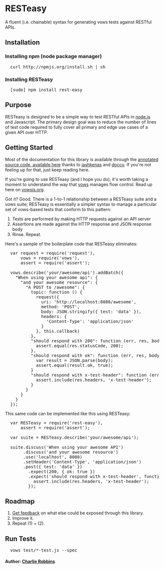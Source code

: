 # RESTeasy

A fluent (i.e. chainable) syntax for generating vows tests against RESTful APIs.

## Installation

### Installing npm (node package manager)
<pre>
  curl http://npmjs.org/install.sh | sh
</pre>

### Installing RESTeasy
<pre>
  [sudo] npm install rest-easy
</pre>

## Purpose
RESTeasy is designed to be a simple way to test RESTful APIs in [node.js][0] and Javascript. The primary design goal was to reduce the number of lines of test code required to fully cover all primary and edge use cases of a given API over HTTP. 

## Getting Started
Most of the documentation for this library is available through the [annotated source code, available here][1] thanks to [jashkenas][2] and [docco][3]. If you're not feeling up for that, just keep reading here. 

If you're going to use RESTeasy (and I hope you do), it's worth taking a moment to understand the way that [vows][4] manages flow control. Read up here on [vowsjs.org][5].

Got it? Good. There is a 1-to-1 relationship between a RESTeasy suite and a vows suite; RESTeasy is essentially a simpler syntax to manage a particular set of vows-based tests that conform to this pattern:

1. Tests are performed by making HTTP requests against an API server
2. Assertions are made against the HTTP response and JSON response body
3. Rinse. Repeat.

Here's a sample of the boilerplate code that RESTeasy eliminates:

<pre>
  var request = require('request'),
      vows = require('vows'),
      assert = require('assert');
  
  vows.describe('your/awesome/api').addBatch({
    "When using your awesome api": {
      "and your awesome resource": {
        "A POST to /awesome": {
          topic: function () {
            request({
              uri: 'http://localhost:8080/awesome',
              method: 'POST',
              body: JSON.stringify({ test: 'data' }),
              headers: {
                'Content-Type': 'application/json'
              }
            }, this.callback)
          },
          "should respond with 200": function (err, res, body) {
            assert.equal(res.statusCode, 200);
          },
          "should respond with ok": function (err, res, body) {
            var result = JSON.parse(body);
            assert.equal(result.ok, true);
          }
          "should respond with x-test-header": function (err, res, body) {
            assert.include(res.headers, 'x-test-header');
          }
        }
      }
    }
  });
</pre>

This same code can be implemented like this using RESTeasy:

<pre>
  var RESTeasy = require('rest-easy'),
      assert = require('assert');
      
  var suite = RESTeasy.describe('your/awesome/api');
  
  suite.discuss('When using your awesome API')
       .discuss('and your awesome resource')
       .use('localhost', 8080)
       .setHeader('Content-Type', 'application/json')
       .post({ test: 'data' })
         .expect(200, { ok: true })
         .expect('should respond with x-test-header', function (err, res, body) {
           assert.include(res.headers, 'x-test-header');
         });
</pre>

## Roadmap

1. [Get feedback][3] on what else could be exposed through this library.
2. Improve it.
3. Repeat (1) + (2).

## Run Tests
<pre>
  vows test/*-test.js --spec
</pre>

#### Author: [Charlie Robbins](http://nodejitsu.com)

[0]: http://nodejs.org
[1]: http://indexzero.github.com/rest-easy
[2]: http://github.com/jashkenas
[3]: http://github.com/jashkenas/docco
[4]: http://vowsjs.org
[5]: http://vowsjs.org/#-structure-of-a-test-suite
